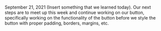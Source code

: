 September 21, 2021
  (Insert something that we learned today). Our next steps are to meet up this week and continue working on our button, specifically working on the functionality of the button before we style the button with proper padding, borders, margins, etc.
